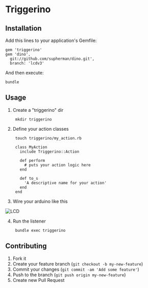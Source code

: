# Triggerino

## Installation

Add this lines to your application's Gemfile:

    gem 'triggerino'
    gem 'dino',
      git://github.com/supherman/dino.git',
      branch: 'lcdv3'

And then execute:

    bundle

## Usage

1. Create a "triggerino" dir

		mkdir triggerino

2. Define your action classes
	
		touch triggerino/my_action.rb

    	class MyAction
      	  include Triggerino::Action

      	  def perform
            # puts your action logic here
      	  end

      	  def to_s
            'A descriptive name for your action'
      	  end
    	end
3. Wire your arduino like this

![LCD](http://arduino.cc/es/uploads/Tutorial/lcd_bb.png)

4. Run the listener

  		bundle exec triggerino

## Contributing

1. Fork it
2. Create your feature branch (`git checkout -b my-new-feature`)
3. Commit your changes (`git commit -am 'Add some feature'`)
4. Push to the branch (`git push origin my-new-feature`)
5. Create new Pull Request
